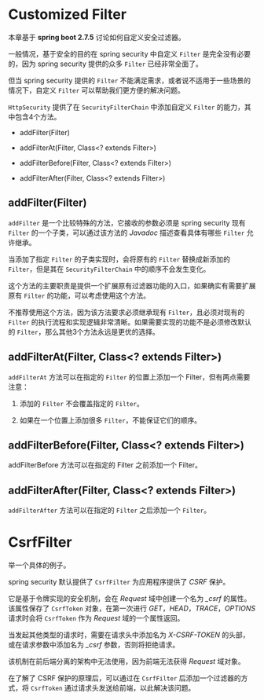 # Customized Filter

本章基于 **spring boot 2.7.5** 讨论如何自定义安全过滤器。

一般情况，基于安全的目的在 spring security 中自定义 `Filter` 是完全没有必要的，因为 spring security 提供的众多 `Filter` 已经非常全面了。

但当 spring security 提供的 `Filter` 不能满足需求，或者说不适用于一些场景的情况下，自定义 `Filter` 可以帮助我们更方便的解决问题。

`HttpSecurity` 提供了在 `SecurityFilterChain` 中添加自定义 `Filter` 的能力，其中包含4个方法。

- addFilter(Filter)

- addFilterAt(Filter, Class<? extends Filter>)

- addFilterBefore(Filter, Class<? extends Filter>)

- addFilterAfter(Filter, Class<? extends Filter>)

## addFilter(Filter)

`addFilter` 是一个比较特殊的方法，它接收的参数必须是 spring security 现有 `Filter` 的一个子类，可以通过该方法的 *Javadoc* 描述查看具体有哪些 `Filter` 允许继承。

当添加了指定 `Filter` 的子类实现时，会将原有的 `Filter` 替换成新添加的 `Filter`，但是其在 `SecurityFilterChain` 中的顺序不会发生变化。

这个方法的主要职责是提供一个扩展原有过滤器功能的入口，如果确实有需要扩展原有 `Filter` 的功能，可以考虑使用这个方法。

不推荐使用这个方法，因为该方法要求必须继承现有 `Filter`，且必须对现有的 `Filter` 的执行流程和实现逻辑非常清晰。如果需要实现的功能不是必须修改默认的 `Filter`，那么其他3个方法永远是更优的选择。

## addFilterAt(Filter, Class<? extends Filter>)

`addFilterAt` 方法可以在指定的 `Filter` 的位置上添加一个 Filter，但有两点需要注意：

1. 添加的 `Filter` 不会覆盖指定的 `Filter`。

2. 如果在一个位置上添加很多 `Filter`，不能保证它们的顺序。

## addFilterBefore(Filter, Class<? extends Filter>)

addFilterBefore 方法可以在指定的 Filter 之前添加一个 Filter。

## addFilterAfter(Filter, Class<? extends Filter>)

`addFilterAfter` 方法可以在指定的 `Filter` 之后添加一个 `Filter`。

# CsrfFilter

举一个具体的例子。

spring security 默认提供了 `CsrfFilter` 为应用程序提供了 *CSRF* 保护。

它是基于令牌实现的安全机制，会在 *Request* 域中创建一个名为 *_csrf* 的属性。该属性保存了 `CsrfToken` 对象，在第一次进行 *GET*，*HEAD*，*TRACE*，*OPTIONS* 请求时会将 `CsrfToken` 作为 *Request* 域的一个属性返回。

当发起其他类型的请求时，需要在请求头中添加名为 *X-CSRF-TOKEN* 的头部，或在请求参数中添加名为 *_csrf* 参数，否则将拒绝请求。

该机制在前后端分离的架构中无法使用，因为前端无法获得 *Request* 域对象。

在了解了 CSRF 保护的原理后，可以通过在 `CsrfFilter` 后添加一个过滤器的方式，将 `CsrfToken` 通过请求头发送给前端，以此解决该问题。
